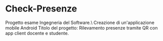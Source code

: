 # Check-Presenze
Progetto esame Ingegneria del Software.\\
Creazione di un'applicazione mobile Android
Titolo del progetto: Rilevamento presenze tramite QR con app client docente e studente.
